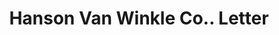---
doi: 10.7916/D88G9XRS
date_other: '1920'
date_other_textual: '1920'
form: correspondence
genre:
- Letters (correspondence)
name:
- Hanson Van Winkle Co.
object_in_context_url: https://biggert.cul.columbia.edu/items/view/ave_biggert_00810
subject_hierarchical_geographic:
- Newark, New Jersey, United States
subject_name:
- Hanson Van Winkle Co.
title: Hanson Van Winkle Co.. Letter
sort_title: Hanson Van Winkle Co.. Letter
call_number: ave_biggert_00810
coordinates:
- 40.72422,-74.172574
pid: ave_biggert_00810
identifiers: ave_biggert_00810
thumbnail: false
permalink: /biggert/ave_biggert_00810/
layout: iiif-image-page
---